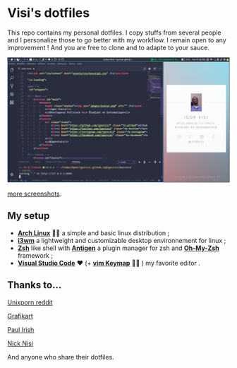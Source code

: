 # Visi's dotfiles

This repo contains my personal dotfiles. I copy stuffs from several people and I personalize those to go better with my workflow. I remain open to any improvement ! And you are free to clone and to adapte to your sauce.

![Screenshot](screenshot.png)

[more screenshots](https://imgur.com/gallery/oXv0Mi).

## My setup

* **[Arch Linux](https://archlinux.com/)** 👌🏿 a simple and basic linux distribution ;
* **[i3wm](https://i3wm.org/)** a lightweight and customizable desktop environnement for linux ;
* **[Zsh](https://www.zsh.org/)** like shell with **[Antigen](http://antigen.sharats.me/)** a plugin manager for zsh and **[Oh-My-Zsh](http://ohmyz.sh/)** framework ;
* **[Visual Studio Code](https://code.visualstudio.com/)** ♥ (+ **[vim Keymap](https://github.com/VSCodeVim/Vim)** 💪🏿 ) my favorite editor .

## Thanks to…

[Unixporn reddit](https://www.reddit.com/r/unixporn/)

[Grafikart](https://github.com/Grafikart/dotfiles)

[Paul Irish](https://github.com/paulirish/dotfiles)

[Nick Nisi](https://github.com/nicknisi/dotfiles)

And anyone who share their dotfiles.
